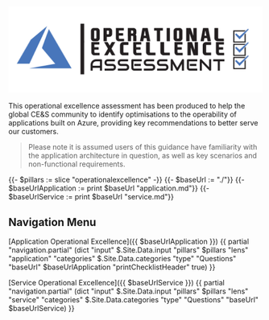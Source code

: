 [![Operational Excellence Assessment](/templates/media/operationalexcellence-icon.png "Operational Excellence Assessment")](#)

This operational excellence assessment has been produced to help the global CE&S community to identify optimisations to the operability of applications built on Azure, providing key recommendations to better serve our customers. 

> Please note it is assumed users of this guidance have familiarity with the application architecture in question, as well as key scenarios and non-functional requirements.

{{- $pillars := slice "operationalexcellence" -}}
{{- $baseUrl := "./"}}
{{- $baseUrlApplication := print $baseUrl "application.md"}}
{{- $baseUrlService := print $baseUrl "service.md"}}


## Navigation Menu

[Application Operational Excellence]({{ $baseUrlApplication }}) 
{{ partial "navigation.partial" (dict "input" $.Site.Data.input "pillars" $pillars "lens" "application" "categories" $.Site.Data.categories  "type" "Questions" "baseUrl" $baseUrlApplication "printChecklistHeader" true) }}


[Service Operational Excellence]({{ $baseUrlService }})
{{ partial "navigation.partial" (dict "input" $.Site.Data.input "pillars" $pillars "lens" "service" "categories" $.Site.Data.categories  "type" "Questions" "baseUrl" $baseUrlService) }}
